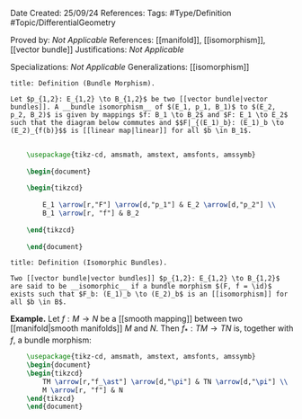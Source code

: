<div class="topSpace"></div>

Date Created: 25/09/24
References: 
Tags: #Type/Definition #Topic/DifferentialGeometry

Proved by: <i>Not Applicable</i>
References: [[manifold]], [[isomorphism]], [[vector bundle]]
Justifications: <i>Not Applicable</i>

Specializations: <i>Not Applicable</i>
Generalizations: [[isomorphism]]

``` ad-Definition
title: Definition (Bundle Morphism).

Let $p_{1,2}: E_{1,2} \to B_{1,2}$ be two [[vector bundle|vector bundles]]. A __bundle isomorphism__ of $(E_1, p_1, B_1)$ to $(E_2, p_2, B_2)$ is given by mappings $f: B_1 \to B_2$ and $F: E_1 \to E_2$ such that the diagram below commutes and $$F|_{(E_1)_b}: (E_1)_b \to (E_2)_{f(b)}$$ is [[linear map|linear]] for all $b \in B_1$.

```
```tikz
	
	\usepackage{tikz-cd, amsmath, amstext, amsfonts, amssymb}
	
	\begin{document}
	
	\begin{tikzcd}
	
		E_1 \arrow[r,"F"] \arrow[d,"p_1"] & E_2 \arrow[d,"p_2"] \\
		B_1 \arrow[r, "f"] & B_2
		
	\end{tikzcd}
	
	\end{document}
```
``` ad-Definition
title: Definition (Isomorphic Bundles).

Two [[vector bundle|vector bundles]] $p_{1,2}: E_{1,2} \to B_{1,2}$ are said to be __isomorphic__ if a bundle morphism $(F, f = \id)$ exists such that $F_b: (E_1)_b \to (E_2)_b$ is an [[isomorphism]] for all $b \in B$.

```

**Example.**
Let $f: M \to N$ be a [[smooth mapping]] between two [[manifold|smooth manifolds]] $M$ and $N$. Then $f_\ast: TM \to TN$ is, together with $f$, a bundle morphism:
```tikz
	\usepackage{tikz-cd, amsmath, amstext, amsfonts, amssymb}
	\begin{document}
	\begin{tikzcd}
		TM \arrow[r,"f_\ast"] \arrow[d,"\pi"] & TN \arrow[d,"\pi"] \\
		M \arrow[r, "f"] & N
	\end{tikzcd}
	\end{document}
```